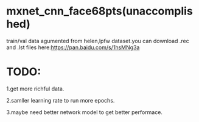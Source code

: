 # mxnet_cnn_face68pts(unaccomplished)

train/val data agumented from helen,lpfw dataset.you can download .rec and .lst files  here:https://pan.baidu.com/s/1hsMNg3a

# TODO:

1.get more richful data.

2.samller learning rate to run more epochs.

3.maybe need better network model to get better performace.
